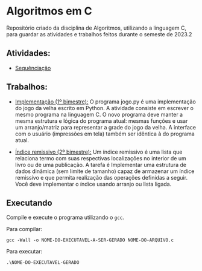 # Algoritmos em C
Repositório criado da disciplina de Algoritmos, utilizando a linguagem C, para guardar as atividades e trabalhos feitos durante o semeste de 2023.2

## Atividades:
- [Sequênciação](https://github.com/Franklin-Barbosa/Algoritmos-em-C/tree/main/Sequencia%C3%A7%C3%A3o)

## Trabalhos: 
- [Implementação (1º bimestre):](https://github.com/Franklin-Barbosa/Algoritmos-em-C/tree/main/trabalho-implementa%C3%A7%C3%A3o)
O programa jogo.py é uma implementação do jogo da velha escrito em Python. A atividade consiste em escrever o mesmo programa na linguagem C. O novo programa deve manter a mesma estrutura e lógica do programa atual: mesmas funções e usar um arranjo/matriz para representar a grade do jogo da velha. A interface com o usuário (impressões em tela) também ser idêntica à do programa atual.

- [Índice remissivo (2º bimestre):](https://github.com/Franklin-Barbosa/Algoritmos-em-C/tree/main/trabalho_indice_remissivo)
Um índice remissivo é uma lista que relaciona termo com suas respectivas localizações no interior de um livro ou de uma publicação.
A tarefa é Implementar uma estrutura de dados dinâmica (sem limite de tamanho) capaz de armazenar um índice remissivo e que permita realização das operações definidas a seguir. Você deve implementar o índice usando arranjo ou lista ligada.

## Executando
Compile e execute o programa utilizando o `gcc`. 

Para compilar:
```
gcc -Wall -o NOME-DO-EXECUTAVEL-A-SER-GERADO NOME-DO-ARQUIVO.c
```
Para executar:
```
.\NOME-DO-EXECUTAVEL-GERADO
```
